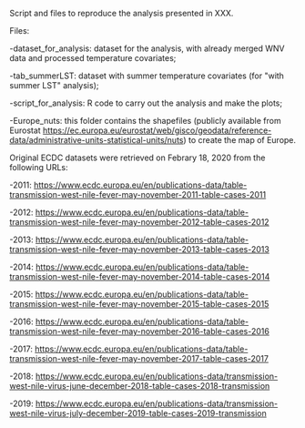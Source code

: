 Script and files to reproduce the analysis presented in XXX.

Files:

-dataset_for_analysis: dataset for the analysis, with already merged WNV data and processed temperature covariates;

-tab_summerLST: dataset with summer temperature covariates (for "with summer LST" analysis);

-script_for_analysis: R code to carry out the analysis and make the plots;

-Europe_nuts: this folder contains the shapefiles (publicly available from Eurostat https://ec.europa.eu/eurostat/web/gisco/geodata/reference-data/administrative-units-statistical-units/nuts) to create the map of Europe.

Original ECDC datasets were retrieved on Febrary 18, 2020 from the following URLs:

-2011: https://www.ecdc.europa.eu/en/publications-data/table-transmission-west-nile-fever-may-november-2011-table-cases-2011

-2012: https://www.ecdc.europa.eu/en/publications-data/table-transmission-west-nile-fever-may-november-2012-table-cases-2012

-2013: https://www.ecdc.europa.eu/en/publications-data/table-transmission-west-nile-fever-may-november-2013-table-cases-2013

-2014: https://www.ecdc.europa.eu/en/publications-data/table-transmission-west-nile-fever-may-november-2014-table-cases-2014

-2015: https://www.ecdc.europa.eu/en/publications-data/table-transmission-west-nile-fever-may-november-2015-table-cases-2015

-2016: https://www.ecdc.europa.eu/en/publications-data/table-transmission-west-nile-fever-may-november-2016-table-cases-2016

-2017: https://www.ecdc.europa.eu/en/publications-data/table-transmission-west-nile-fever-may-november-2017-table-cases-2017

-2018: https://www.ecdc.europa.eu/en/publications-data/transmission-west-nile-virus-june-december-2018-table-cases-2018-transmission

-2019: https://www.ecdc.europa.eu/en/publications-data/transmission-west-nile-virus-july-december-2019-table-cases-2019-transmission
